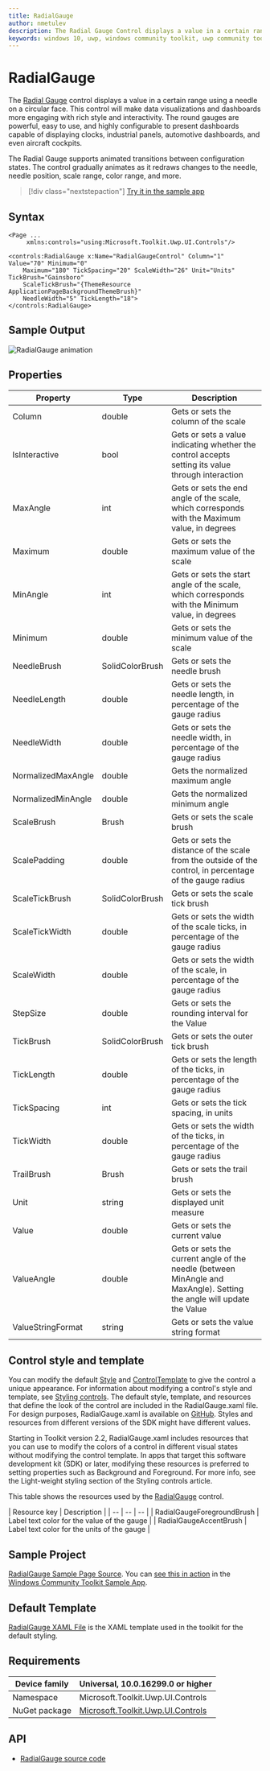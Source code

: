 ```yaml
---
title: RadialGauge
author: nmetulev
description: The Radial Gauge Control displays a value in a certain range using a needle on a circular face.
keywords: windows 10, uwp, windows community toolkit, uwp community toolkit, uwp toolkit, Radial Gauge, RadialGauge, xaml control, xaml
---
```


# RadialGauge

The [Radial Gauge](/dotnet/api/microsoft.toolkit.uwp.ui.controls.radialgauge) control displays a value in a certain range using a needle on a circular face. This control will make data visualizations and dashboards more engaging with rich style and interactivity.
The round gauges are powerful, easy to use, and highly configurable to present dashboards capable of displaying clocks, industrial panels, automotive dashboards, and even aircraft cockpits.

The Radial Gauge supports animated transitions between configuration states. The control gradually animates as it redraws changes to the needle, needle position, scale range, color range, and more.

> [!div class="nextstepaction"]
> [Try it in the sample app](uwpct://Controls?sample=RadialGauge)

## Syntax

```xaml
<Page ...
     xmlns:controls="using:Microsoft.Toolkit.Uwp.UI.Controls"/>

<controls:RadialGauge x:Name="RadialGaugeControl" Column="1" Value="70" Minimum="0"
    Maximum="180" TickSpacing="20" ScaleWidth="26" Unit="Units" TickBrush="Gainsboro"
    ScaleTickBrush="{ThemeResource ApplicationPageBackgroundThemeBrush}"
    NeedleWidth="5" TickLength="18">
</controls:RadialGauge>
```

## Sample Output

![RadialGauge animation](../resources/images/Controls/RadialGauge.gif)

## Properties

| Property | Type | Description |
| -- | -- | -- |
| Column | double | Gets or sets the column of the scale |
| IsInteractive | bool | Gets or sets a value indicating whether the control accepts setting its value through interaction |
| MaxAngle | int | Gets or sets the end angle of the scale, which corresponds with the Maximum value, in degrees |
| Maximum | double | Gets or sets the maximum value of the scale |
| MinAngle | int | Gets or sets the start angle of the scale, which corresponds with the Minimum value, in degrees |
| Minimum | double | Gets or sets the minimum value of the scale |
| NeedleBrush | SolidColorBrush | Gets or sets the needle brush |
| NeedleLength | double | Gets or sets the needle length, in percentage of the gauge radius |
| NeedleWidth | double | Gets or sets the needle width, in percentage of the gauge radius |
| NormalizedMaxAngle | double | Gets the normalized maximum angle |
| NormalizedMinAngle | double | Gets the normalized minimum angle |
| ScaleBrush | Brush | Gets or sets the scale brush |
| ScalePadding | double | Gets or sets the distance of the scale from the outside of the control, in percentage of the gauge radius |
| ScaleTickBrush | SolidColorBrush | Gets or sets the scale tick brush |
| ScaleTickWidth | double | Gets or sets the width of the scale ticks, in percentage of the gauge radius |
| ScaleWidth | double | Gets or sets the width of the scale, in percentage of the gauge radius |
| StepSize | double | Gets or sets the rounding interval for the Value |
| TickBrush | SolidColorBrush | Gets or sets the outer tick brush |
| TickLength | double | Gets or sets the length of the ticks, in percentage of the gauge radius |
| TickSpacing | int | Gets or sets the tick spacing, in units |
| TickWidth | double | Gets or sets the width of the ticks, in percentage of the gauge radius |
| TrailBrush | Brush | Gets or sets the trail brush |
| Unit | string | Gets or sets the displayed unit measure |
| Value | double | Gets or sets the current value |
| ValueAngle | double | Gets or sets the current angle of the needle (between MinAngle and MaxAngle). Setting the angle will update the Value |
| ValueStringFormat | string | Gets or sets the value string format |

## Control style and template

You can modify the default [Style](/uwp/api/windows.ui.xaml.style) and [ControlTemplate](/uwp/api/windows.ui.xaml.controls.controltemplate) to give the control a unique appearance. For information about modifying a control's style and template, see [Styling controls](/windows/uwp/design/controls-and-patterns/xaml-styles). The default style, template, and resources that define the look of the control are included in the RadialGauge.xaml file. For design purposes, RadialGauge.xaml is available on [GitHub](https://github.com/windows-toolkit/WindowsCommunityToolkit/blob/rel/7.0.0/Microsoft.Toolkit.Uwp.UI.Controls/RadialGauge/RadialGauge.xaml). Styles and resources from different versions of the SDK might have different values.

Starting in Toolkit version 2.2, RadialGauge.xaml includes resources that you can use to modify the colors of a control in different visual states without modifying the control template. In apps that target this software development kit (SDK) or later, modifying these resources is preferred to setting properties such as Background and Foreground. For more info, see the Light-weight styling section of the Styling controls article.

This table shows the resources used by the [RadialGauge](/dotnet/api/microsoft.toolkit.uwp.ui.controls.radialgauge) control.

| Resource key | Description |
| -- | -- | -- |
| RadialGaugeForegroundBrush | Label text color for the value of the gauge |
| RadialGaugeAccentBrush | Label text color for the units of the gauge |

## Sample Project

[RadialGauge Sample Page Source](https://github.com/windows-toolkit/WindowsCommunityToolkit/tree/rel/7.0.0/Microsoft.Toolkit.Uwp.SampleApp/SamplePages/RadialGauge). You can [see this in action](uwpct://Controls?sample=RadialGauge) in the [Windows Community Toolkit Sample App](https://aka.ms/windowstoolkitapp).

## Default Template

[RadialGauge XAML File](https://github.com/windows-toolkit/WindowsCommunityToolkit/blob/rel/7.0.0//Microsoft.Toolkit.Uwp.UI.Controls/RadialGauge/RadialGauge.xaml) is the XAML template used in the toolkit for the default styling.

## Requirements

| Device family | Universal, 10.0.16299.0 or higher |
| -- | -- |
| Namespace | Microsoft.Toolkit.Uwp.UI.Controls |
| NuGet package | [Microsoft.Toolkit.Uwp.UI.Controls](https://www.nuget.org/packages/Microsoft.Toolkit.Uwp.UI.Controls/) |

## API

* [RadialGauge source code](https://github.com/windows-toolkit/WindowsCommunityToolkit/tree/rel/7.0.0/Microsoft.Toolkit.Uwp.UI.Controls.Input/RadialGauge)